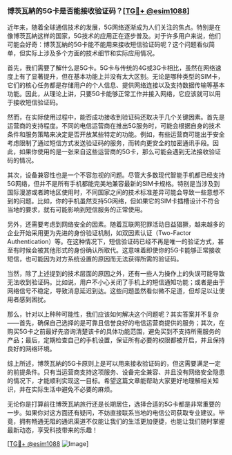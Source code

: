### 博茨瓦納的5G卡是否能接收验证码？[[TG💪+ @esim1088](https://t.me/s/esim1088)]

近年来，随着全球通信技术的发展，5G网络逐渐成为人们关注的焦点。特别是在像博茨瓦納这样的国家，5G技术的应用正在逐步普及。对于许多用户来说，他们可能会好奇：博茨瓦納的5G卡能不能用来接收短信验证码呢？这个问题看似简单，但实际上涉及多个方面的技术细节和实际应用情况。

首先，我们需要了解什么是5G卡。5G卡与传统的4G或3G卡相比，虽然在网络速度上有了显著提升，但在基本功能上并没有太大区别。无论是哪种类型的SIM卡，它们的核心任务都是存储用户的个人信息、提供网络连接以及支持数据传输等基本功能。因此，从理论上讲，只要5G卡能够正常工作并接入网络，它应该就可以用于接收短信验证码。

然而，在实际使用过程中，能否成功接收到验证码还取决于几个关键因素。首先是运营商的支持程度。不同的电信运营商在推出5G服务时，可能会根据自身的技术条件和服务策略来决定是否开放某些特定的功能。例如，有些运营商可能出于安全考虑限制了通过短信方式发送验证码的服务，而转向更安全的加密通讯手段。因此，如果你使用的是一张来自这些运营商的5G卡，那么可能会遇到无法接收验证码的情况。

其次，设备兼容性也是一个不容忽视的问题。尽管大多数现代智能手机都已经支持5G网络，但并不是所有手机都能完美地兼容最新的SIM卡规格。特别是当涉及到国际漫游或者跨地区使用时，不同国家之间的技术标准差异可能会导致一些意想不到的问题。比如，你的手机虽然支持5G网络，但如果它的SIM卡插槽设计不符合当地的要求，就有可能影响到短信服务的正常使用。

另外，还需要考虑到网络安全的因素。随着互联网犯罪活动日益猖獗，越来越多的企业开始采用更为先进的身份验证机制，如双因素认证（Two-Factor Authentication）等。在这种情况下，短信验证码已经不再是唯一的验证方式，甚至有时候会被其他形式的身份确认所取代。这意味着即使你的5G卡能够正常接收短信，也可能因为对方系统设置的原因而无法获得所需的验证码。

当然，除了上述提到的技术层面的原因之外，还有一些人为操作上的失误可能导致无法收到验证码。比如说，用户不小心关闭了手机上的短信通知功能；或者是由于网络信号不稳定，导致消息延迟到达。这些问题虽然看似微不足道，但却足以让使用者感到困扰。

那么，针对以上种种可能性，我们应该如何解决这个问题呢？其实答案并不复杂——首先，确保自己选择的是可靠且信誉良好的电信运营商提供的服务；其次，在购买5G卡之前最好先咨询清楚该卡的具体功能范围，避免买到不支持所需服务的产品；最后，定期检查自己的手机设置，保证所有必要的权限都被开启，并且保持良好的网络环境。

综上所述，博茨瓦納的5G卡原则上是可以用来接收验证码的，但这需要满足一定的前提条件。只有当运营商支持这项服务、设备完全兼容、并且没有网络安全隐患的情况下，才能顺利实现这一目标。希望这篇文章能帮助大家更好地理解相关知识，并在实际生活中避免不必要的麻烦。

无论你是打算前往博茨瓦納旅行还是长期居住，选择合适的5G卡都是非常重要的一步。如果你对这方面还有疑问，不妨直接联系当地的电信公司获取专业建议。毕竟，拥有畅通无阻的通讯渠道不仅能让我们的生活更加便捷，也能让我们随时掌握最新动态，享受科技带来的乐趣！

[[TG💪+ @esim1088](https://t.me/s/esim1088) ![Image](https://i.postimg.cc/4NQfJmqS/Snipaste-2025-05-13-00-14-12.png)]